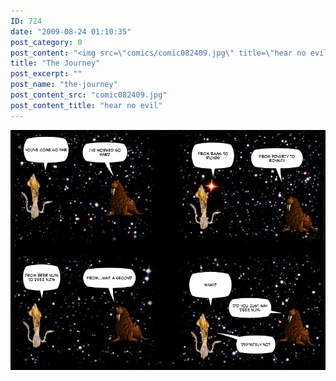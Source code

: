 ```yaml
---
ID: 724
date: "2009-08-24 01:10:35"
post_category: 0
post_content: "<img src=\"comics/comic082409.jpg\" title=\"hear no evil\" />"
title: "The Journey"
post_excerpt: ""
post_name: "the-journey"
post_content_src: "comic082409.jpg"
post_content_title: "hear no evil"
---
```



[![hear no evil](/comics-hi-res/comic082409.jpg)](/comics-hi-res/comic082409.jpg)
